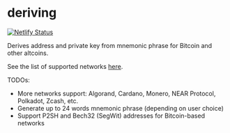 # deriving

[![Netlify Status](https://api.netlify.com/api/v1/badges/3539ed7c-e899-486b-be5a-8c624c0ce5a6/deploy-status)](https://app.netlify.com/sites/deriving/deploys)

Derives address and private key from mnemonic phrase for Bitcoin and other altcoins.

See the list of supported networks [here](https://github.com/daflh/deriving/blob/main/src/network-list.json).

TODOs:
- More networks support: Algorand, Cardano, Monero, NEAR Protocol, Polkadot, Zcash, etc.
- Generate up to 24 words mnemonic phrase (depending on user choice)
- Support P2SH and Bech32 (SegWit) addresses for Bitcoin-based networks
